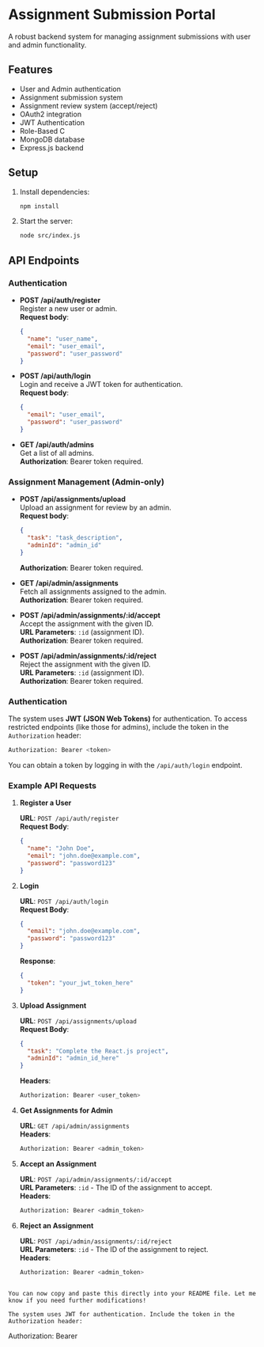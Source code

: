 # Assignment Submission Portal

A robust backend system for managing assignment submissions with user and admin functionality.

## Features

- User and Admin authentication
- Assignment submission system
- Assignment review system (accept/reject)
- OAuth2 integration
- JWT Authentication
- Role-Based C
- MongoDB database
- Express.js backend

## Setup

1. Install dependencies:
   ```bash
   npm install
   ```

2. Start the server:
   ```bash
   node src/index.js
   ```

## API Endpoints

### Authentication

- **POST /api/auth/register**  
  Register a new user or admin.  
  **Request body**:
  ```json
  {
    "name": "user_name",
    "email": "user_email",
    "password": "user_password"
  }
  ```

- **POST /api/auth/login**  
  Login and receive a JWT token for authentication.  
  **Request body**:
  ```json
  {
    "email": "user_email",
    "password": "user_password"
  }
  ```

- **GET /api/auth/admins**  
  Get a list of all admins.  
  **Authorization**: Bearer token required.

### Assignment Management (Admin-only)

- **POST /api/assignments/upload**  
  Upload an assignment for review by an admin.  
  **Request body**:
  ```json
  {
    "task": "task_description",
    "adminId": "admin_id"
  }
  ```  
  **Authorization**: Bearer token required.

- **GET /api/admin/assignments**  
  Fetch all assignments assigned to the admin.  
  **Authorization**: Bearer token required.

- **POST /api/admin/assignments/:id/accept**  
  Accept the assignment with the given ID.  
  **URL Parameters**: `:id` (assignment ID).  
  **Authorization**: Bearer token required.

- **POST /api/admin/assignments/:id/reject**  
  Reject the assignment with the given ID.  
  **URL Parameters**: `:id` (assignment ID).  
  **Authorization**: Bearer token required.

### Authentication

The system uses **JWT (JSON Web Tokens)** for authentication. To access restricted endpoints (like those for admins), include the token in the `Authorization` header:
```bash
Authorization: Bearer <token>
```
You can obtain a token by logging in with the `/api/auth/login` endpoint.

### Example API Requests

1. **Register a User**

   **URL**: `POST /api/auth/register`  
   **Request Body**:
   ```json
   {
     "name": "John Doe",
     "email": "john.doe@example.com",
     "password": "password123"
   }
   ```

2. **Login**

   **URL**: `POST /api/auth/login`  
   **Request Body**:
   ```json
   {
     "email": "john.doe@example.com",
     "password": "password123"
   }
   ```

   **Response**:
   ```json
   {
     "token": "your_jwt_token_here"
   }
   ```

3. **Upload Assignment**

   **URL**: `POST /api/assignments/upload`  
   **Request Body**:
   ```json
   {
     "task": "Complete the React.js project",
     "adminId": "admin_id_here"
   }
   ```  
   **Headers**:
   ```bash
   Authorization: Bearer <user_token>
   ```

4. **Get Assignments for Admin**

   **URL**: `GET /api/admin/assignments`  
   **Headers**:
   ```bash
   Authorization: Bearer <admin_token>
   ```

5. **Accept an Assignment**

   **URL**: `POST /api/admin/assignments/:id/accept`  
   **URL Parameters**: `:id` - The ID of the assignment to accept.  
   **Headers**:
   ```bash
   Authorization: Bearer <admin_token>
   ```

6. **Reject an Assignment**

   **URL**: `POST /api/admin/assignments/:id/reject`  
   **URL Parameters**: `:id` - The ID of the assignment to reject.  
   **Headers**:
   ```bash
   Authorization: Bearer <admin_token>
   ```
```

You can now copy and paste this directly into your README file. Let me know if you need further modifications!

The system uses JWT for authentication. Include the token in the Authorization header:
```
Authorization: Bearer <token>
```

